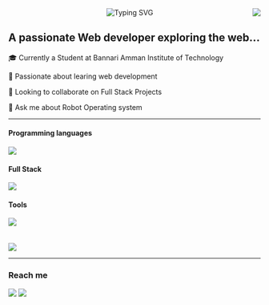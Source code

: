 
<img  align=right src="https://komarev.com/ghpvc/?username=ranjith-io&label=Visitors&style=flat-square&color=blue">

<div align=center>

<img src="https://readme-typing-svg.herokuapp.com?font=merriweather&weight=900&pause=1000&width=435&lines=Heyy!++++I+am+Ranjith...." alt="Typing SVG" />

<br>

<h2 align=left>A passionate Web developer exploring the web...</h2>

<div align=left>
    <p>🎓 Currently a Student at Bannari Amman Institute of Technology</p>
    <p>🧠 Passionate about learing web development</p>
    <p>👯 Looking to collaborate on Full Stack Projects </p>
    <p>💬 Ask me about Robot Operating system </p>
    <hr>
    <h4>Programming languages</h4>
    <img src="https://skillicons.dev/icons?i=python,c,cpp,js">
    <h4>Full Stack</h4>
    <img src="https://skillicons.dev/icons?i=mongodb,nodejs,expressjs,react,html,css">
    <h4>Tools</h4> 
    <img src="https://skillicons.dev/icons?i=linux,stackoverflow,git,vscode">
    <br> </br>
    <br>
    <a href="https://github.com/ranjith-io"><img src="https://github-readme-streak-stats.herokuapp.com?user=ranjith-io&theme=gruvbox&border_radius=10&card_width=500"></a>
    <br>
    <hr>
    <h3>Reach me </h3>
    <a href="mailto:ranjithravi3379@gmail.com"><img src="https://skillicons.dev/icons?i=gmail"></a>
    <a href="https://www.linkedin.com/in/ranjith-arjunan-b45889285/"><img  src="https://skillicons.dev/icons?i=linkedin"></a>

</div>
</div>
